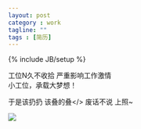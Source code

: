 ```yaml
---
layout: post
category : work
tagline: ""
tags : [简历]
---
```

{% include JB/setup %}

工位N久不收拾 严重影响工作激情  <br/>
小工位，承载大梦想！<br/>

于是该扔扔 该叠的叠</>
废话不说 上照~

<img src="http://7xkx1t.com1.z0.glb.clouddn.com/blog桌子.png">



